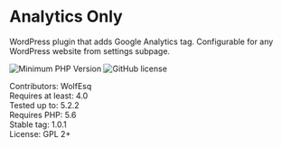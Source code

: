 # Analytics Only
WordPress plugin that adds Google Analytics tag. Configurable for any WordPress website from settings subpage.

![Minimum PHP Version](https://img.shields.io/badge/php-%3E%3D%205.6-8892BF.svg)
![GitHub license](https://img.shields.io/badge/license-GPL_2-blue.svg)

Contributors: WolfEsq  
Requires at least: 4.0  
Tested up to: 5.2.2  
Requires PHP: 5.6  
Stable tag: 1.0.1  
License: GPL 2+  
